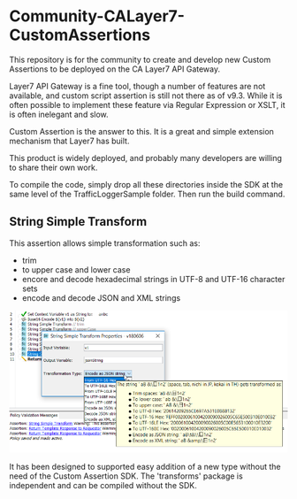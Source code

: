 # Community-CALayer7-CustomAssertions

This repository is for the community to create and develop new Custom Assertions to be deployed on the CA Layer7 API Gateway.

Layer7 API Gateway is a fine tool, though a number of features are not available, and custom script assertion is still not there as of v9.3. While it is often possible to implement these feature via Regular Expression or XSLT, it is often inelegant and slow.

Custom Assertion is the answer to this. It is a great and simple extension mechanism that Layer7 has built.

This product is widely deployed, and probably many developers are willing to share their own work.

To compile the code, simply drop all these directories inside the SDK at the same level of the TrafficLoggerSample folder. Then run the build command.

## String Simple Transform

This assertion allows simple transformation such as:
* trim
* to upper case and lower case
* encore and decode hexadecimal strings in UTF-8 and UTF-16 character sets
* encode and decode JSON and XML strings

![Dialog Screenshot](/StringSimpleTransform/DialogScreenShot.png)

It has been designed to supported easy addition of a new type without the need of the Custom Assertion SDK. The 'transforms' package is independent and can be compiled without the SDK.